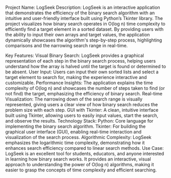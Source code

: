 Project Name: LogSeek
Description:
LogSeek is an interactive application that demonstrates the efficiency of the binary search algorithm with an intuitive and user-friendly interface built using Python’s Tkinter library. The project visualizes how binary search operates in O(log n) time complexity to efficiently find a target element in a sorted dataset. By providing users with the ability to input their own arrays and target values, the application dynamically showcases the algorithm's step-by-step process, highlighting comparisons and the narrowing search range in real-time.

Key Features:
Visual Binary Search: LogSeek provides a graphical representation of each step in the binary search process, helping users understand how the array is halved until the target is found or determined to be absent.
User Input: Users can input their own sorted lists and select a target element to search for, making the experience interactive and customizable.
Performance Insights: The application explains the time complexity of O(log n) and showcases the number of steps taken to find (or not find) the target, emphasizing the efficiency of binary search.
Real-time Visualization: The narrowing down of the search range is visually represented, giving users a clear view of how binary search reduces the problem size with each step.
GUI with Tkinter: A clean, intuitive interface built using Tkinter, allowing users to easily input values, start the search, and observe the results.
Technology Stack:
Python: Core language for implementing the binary search algorithm.
Tkinter: For building the graphical user interface (GUI), enabling real-time interaction and visualization of the search process.
Algorithmic Complexity: LogSeek emphasizes the logarithmic time complexity, demonstrating how it enhances search efficiency compared to linear search methods.
Use Case:
LogSeek is an excellent tool for students, educators, and anyone interested in learning how binary search works. It provides an interactive, visual approach to understanding the power of O(log n) algorithms, making it easier to grasp the concepts of time complexity and efficient searching.
